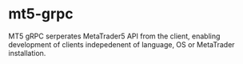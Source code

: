 # mt5-grpc
MT5 gRPC serperates MetaTrader5 API from the client, enabling development of clients indepedenent of language, OS or MetaTrader installation.
